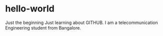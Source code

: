# hello-world
Just the beginning
Just learning about GITHUB. 
I am a telecommunication Engineering student from Bangalore.
